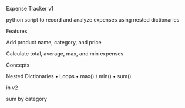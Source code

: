 Expense Tracker v1

python script to record and analyze expenses using  nested dictionaries

Features

Add product name, category, and price

Calculate total, average, max, and min expenses


Concepts

Nested Dictionaries • Loops • max() / min() • sum()

in v2 

sum by category 
